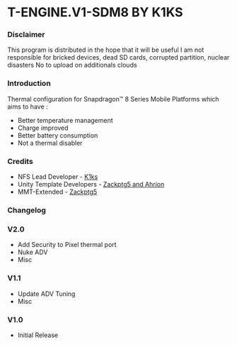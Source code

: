 ﻿# T-ENGINE.V1-SDM8 BY K1KS

### Disclaimer

This program is distributed in the hope that it will be useful
I am not responsible for bricked devices, dead SD cards, corrupted partition, nuclear disasters
No to upload on additionals clouds

### Introduction

Thermal configuration for Snapdragon™ 8 Series Mobile Platforms which aims to have : 
- Better temperature management 
- Charge improved 
- Better battery consumption
- Not a thermal disabler

### Credits 

- NFS Lead Developer - [K1ks](https://t.me/K1ks1)
- Unity Template Developers - [Zackptg5 and Ahrion](https://forum.xda-developers.com/android/software/module-audio-modification-library-t3579612)
- MMT-Extended - [Zackptg5](https://forum.xda-developers.com/apps/magisk/magisk-module-template-extended-mmt-ex-t4029819)

### Changelog

### V2.0

- Add Security to Pixel thermal port
- Nuke ADV
- Misc

### V1.1

- Update ADV Tuning 
- Misc

### V1.0

- Initial Release 